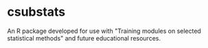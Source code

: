 # csubstats
An R package developed for use with "Training modules on selected statistical methods" and future educational resources.

